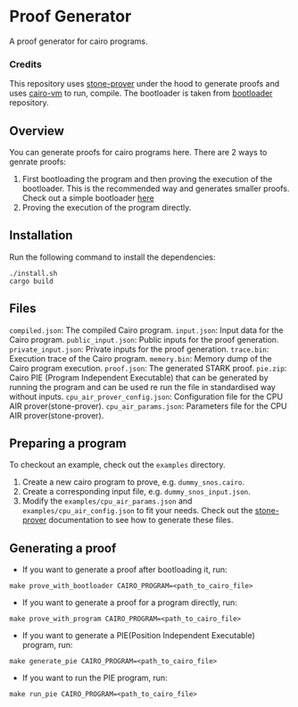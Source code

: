 # Proof Generator

A proof generator for cairo programs.

### Credits

This repository uses [stone-prover](https://github.com/starkware-libs/stone-prover) under the hood to generate proofs and uses [cairo-vm](https://github.com/lambdaclass/cairo-vm) to run, compile. The bootloader is taken from [bootloader](https://github.com/Moonsong-Labs/cairo-bootloader.git) repository.

## Overview

You can generate proofs for cairo programs here.
There are 2 ways to genrate proofs:

1. First bootloading the program and then proving the execution of the bootloader. This is the recommended way and generates smaller proofs. Check out a simple bootloader [here](https://github.com/starkware-libs/cairo-lang/blob/master/src/starkware/cairo/bootloaders/simple_bootloader/simple_bootloader.cairo_)
2. Proving the execution of the program directly.

## Installation

Run the following command to install the dependencies:

```shell
./install.sh
cargo build
```

## Files

`compiled.json`: The compiled Cairo program.
`input.json`: Input data for the Cairo program.
`public_input.json`: Public inputs for the proof generation.
`private_input.json`: Private inputs for the proof generation.
`trace.bin`: Execution trace of the Cairo program.
`memory.bin`: Memory dump of the Cairo program execution.
`proof.json`: The generated STARK proof.
`pie.zip`: Cairo PIE (Program Independent Executable) that can be generated by running the program and can be used re run the file in standardised way without inputs.
`cpu_air_prover_config.json`: Configuration file for the CPU AIR prover(stone-prover).
`cpu_air_params.json`: Parameters file for the CPU AIR prover(stone-prover).

## Preparing a program

To checkout an example, check out the `examples` directory.

1. Create a new cairo program to prove, e.g. `dummy_snos.cairo`.
2. Create a corresponding input file, e.g. `dummy_snos_input.json`.
3. Modify the `examples/cpu_air_params.json` and `examples/cpu_air_config.json` to fit your needs. Check out the [stone-prover](https://github.com/starkware-libs/stone-prover) documentation to see how to generate these files.

## Generating a proof

- If you want to generate a proof after bootloading it, run:

```shell
make prove_with_bootloader CAIRO_PROGRAM=<path_to_cairo_file>
```

- If you want to generate a proof for a program directly, run:

```shell
make prove_with_program CAIRO_PROGRAM=<path_to_cairo_file>
```

- If you want to generate a PIE(Position Independent Executable) program, run:

```shell
make generate_pie CAIRO_PROGRAM=<path_to_cairo_file>
```

- If you want to run the PIE program, run:

```shell
make run_pie CAIRO_PROGRAM=<path_to_cairo_file>
```

